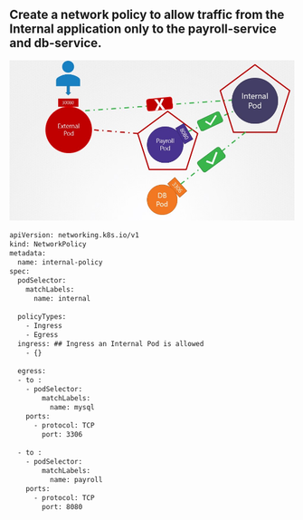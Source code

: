 ## Create a network policy to allow traffic from the Internal application only to the payroll-service and db-service.

![img](.\kubernetes-ckad-network-policies-9.jpg)

```
apiVersion: networking.k8s.io/v1
kind: NetworkPolicy
metadata:
  name: internal-policy
spec:
  podSelector:
    matchLabels:
      name: internal

  policyTypes:
    - Ingress
    - Egress
  ingress: ## Ingress an Internal Pod is allowed
    - {}

  egress:
  - to :
    - podSelector:
        matchLabels:
          name: mysql
    ports:
      - protocol: TCP
        port: 3306

  - to :
    - podSelector:
        matchLabels:
          name: payroll
    ports:
      - protocol: TCP
        port: 8080 
```